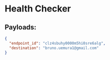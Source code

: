 # Health Checker

## Payloads:

```json
{
  "endpoint_id": "clz4sbuhy0000m5hi0sre6alg",
  "destination": "bruno.uemura1@gmail.com"
}
```
